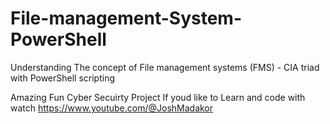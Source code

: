 # File-management-System-PowerShell
Understanding The concept of  File management systems (FMS) - CIA triad with PowerShell scripting 

Amazing Fun Cyber Secuirty Project 
If youd like to Learn and code with watch 
https://www.youtube.com/@JoshMadakor
